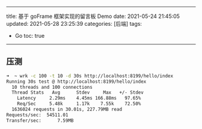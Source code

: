 ----
title: 基于 goFrame 框架实现的留言板 Demo
date: 2021-05-24 21:45:05
updated: 2021-05-28 23:25:39
categories: [后端]
tags: 
- Go
toc: true
----



## 压测

```bash
➜  ~ wrk -c 100 -t 10 -d 30s http://localhost:8199/hello/index
Running 30s test @ http://localhost:8199/hello/index
  10 threads and 100 connections
  Thread Stats   Avg      Stdev     Max   +/- Stdev
    Latency     2.29ms    4.45ms 166.88ms   97.65%
    Req/Sec     5.48k     1.17k    7.55k    72.50%
  1636024 requests in 30.01s, 227.79MB read
Requests/sec:  54511.01
Transfer/sec:      7.59MB
```